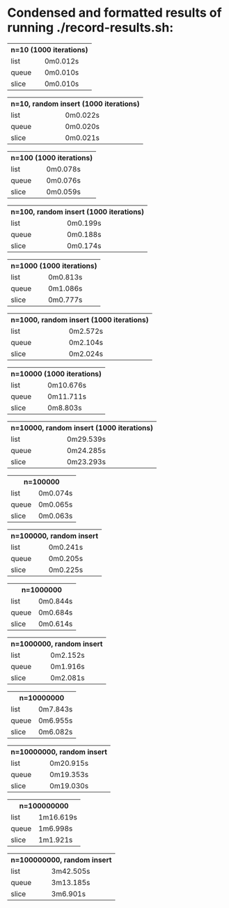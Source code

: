 # Condensed and formatted results of running ./record-results.sh:

<table>
<tr><th colspan=2>n=10 (1000 iterations)</th></tr>
<tr><td>list</td><td>0m0.012s</td></tr>
<tr><td>queue</td><td>0m0.010s</td></tr>
<tr><td>slice</td><td>0m0.010s</td></tr>
</table>

<table>
<tr><th colspan=2>n=10, random insert (1000 iterations)</th></tr>
<tr><td>list</td><td>0m0.022s</td></tr>
<tr><td>queue</td><td>0m0.020s</td></tr>
<tr><td>slice</td><td>0m0.021s</td></tr>
</table>

<table>
<tr><th colspan=2>n=100 (1000 iterations)</th></tr>
<tr><td>list</td><td>0m0.078s</td></tr>
<tr><td>queue</td><td>0m0.076s</td></tr>
<tr><td>slice</td><td>0m0.059s</td></tr>
</table>

<table>
<tr><th colspan=2>n=100, random insert (1000 iterations)</th></tr>
<tr><td>list</td><td>0m0.199s</td></tr>
<tr><td>queue</td><td>0m0.188s</td></tr>
<tr><td>slice</td><td>0m0.174s</td></tr>
</table>

<table>
<tr><th colspan=2>n=1000 (1000 iterations)</th></tr>
<tr><td>list</td><td>0m0.813s</td></tr>
<tr><td>queue</td><td>0m1.086s</td></tr>
<tr><td>slice</td><td>0m0.777s</td></tr>
</table>

<table>
<tr><th colspan=2>n=1000, random insert (1000 iterations)</th></tr>
<tr><td>list</td><td>0m2.572s</td></tr>
<tr><td>queue</td><td>0m2.104s</td></tr>
<tr><td>slice</td><td>0m2.024s</td></tr>
</table>

<table>
<tr><th colspan=2>n=10000 (1000 iterations)</th></tr>
<tr><td>list</td><td>0m10.676s</td></tr>
<tr><td>queue</td><td>0m11.711s</td></tr>
<tr><td>slice</td><td>0m8.803s</td></tr>
</table>

<table>
<tr><th colspan=2>n=10000, random insert (1000 iterations)</th></tr>
<tr><td>list</td><td>0m29.539s</td></tr>
<tr><td>queue</td><td>0m24.285s</td></tr>
<tr><td>slice</td><td>0m23.293s</td></tr>
</table>

<table>
<tr><th colspan=2>n=100000</th></tr>
<tr><td>list</td><td>0m0.074s</td></tr>
<tr><td>queue</td><td>0m0.065s</td></tr>
<tr><td>slice</td><td>0m0.063s</td></tr>
</table>

<table>
<tr><th colspan=2>n=100000, random insert</th></tr>
<tr><td>list</td><td>0m0.241s</td></tr>
<tr><td>queue</td><td>0m0.205s</td></tr>
<tr><td>slice</td><td>0m0.225s</td></tr>
</table>

<table>
<tr><th colspan=2>n=1000000</th></tr>
<tr><td>list</td><td>0m0.844s</td></tr>
<tr><td>queue</td><td>0m0.684s</td></tr>
<tr><td>slice</td><td>0m0.614s</td></tr>
</table>

<table>
<tr><th colspan=2>n=1000000, random insert</th></tr>
<tr><td>list</td><td>0m2.152s</td></tr>
<tr><td>queue</td><td>0m1.916s</td></tr>
<tr><td>slice</td><td>0m2.081s</td></tr>
</table>

<table>
<tr><th colspan=2>n=10000000</th></tr>
<tr><td>list</td><td>0m7.843s</td></tr>
<tr><td>queue</td><td>0m6.955s</td></tr>
<tr><td>slice</td><td>0m6.082s</td></tr>
</table>

<table>
<tr><th colspan=2>n=10000000, random insert</th></tr>
<tr><td>list</td><td>0m20.915s</td></tr>
<tr><td>queue</td><td>0m19.353s</td></tr>
<tr><td>slice</td><td>0m19.030s</td></tr>
</table>

<table>
<tr><th colspan=2>n=100000000</th></tr>
<tr><td>list</td><td>1m16.619s</td></tr>
<tr><td>queue</td><td>1m6.998s</td></tr>
<tr><td>slice</td><td>1m1.921s</td></tr>
</table>

<table>
<tr><th colspan=2>n=100000000, random insert</th></tr>
<tr><td>list</td><td>3m42.505s</td></tr>
<tr><td>queue</td><td>3m13.185s</td></tr>
<tr><td>slice</td><td>3m6.901s</td></tr>
</table>
